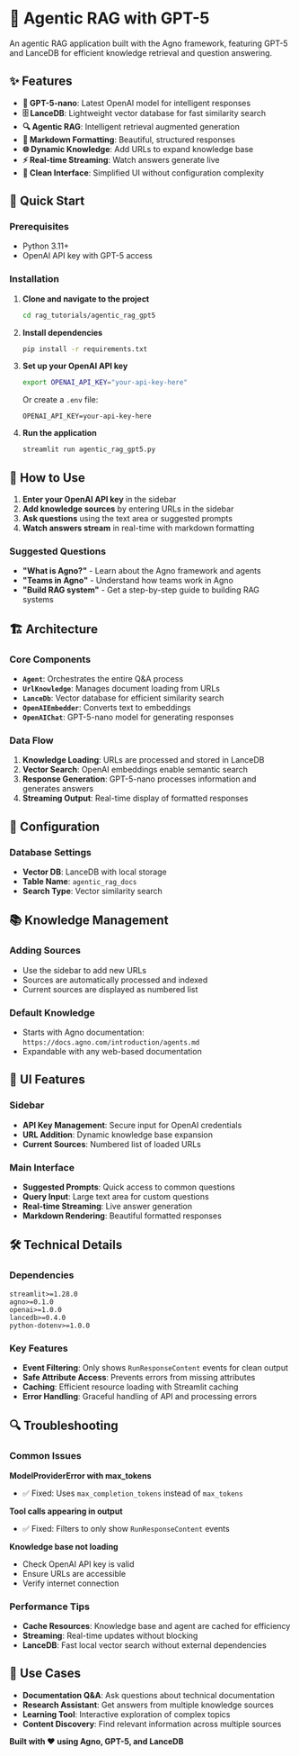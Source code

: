 # 🧠 Agentic RAG with GPT-5

An agentic RAG application built with the Agno framework, featuring GPT-5 and LanceDB for efficient knowledge retrieval and question answering.

## ✨ Features

- **🤖 GPT-5-nano**: Latest OpenAI model for intelligent responses
- **🗄️ LanceDB**: Lightweight vector database for fast similarity search
- **🔍 Agentic RAG**: Intelligent retrieval augmented generation
- **📝 Markdown Formatting**: Beautiful, structured responses
- **🌐 Dynamic Knowledge**: Add URLs to expand knowledge base
- **⚡ Real-time Streaming**: Watch answers generate live
- **🎯 Clean Interface**: Simplified UI without configuration complexity

## 🚀 Quick Start

### Prerequisites

- Python 3.11+
- OpenAI API key with GPT-5 access

### Installation

1. **Clone and navigate to the project**
   ```bash
   cd rag_tutorials/agentic_rag_gpt5
   ```

2. **Install dependencies**
   ```bash
   pip install -r requirements.txt
   ```

3. **Set up your OpenAI API key**
   ```bash
   export OPENAI_API_KEY="your-api-key-here"
   ```
   Or create a `.env` file:
   ```
   OPENAI_API_KEY=your-api-key-here
   ```

4. **Run the application**
   ```bash
   streamlit run agentic_rag_gpt5.py
   ```

## 🎯 How to Use

1. **Enter your OpenAI API key** in the sidebar
2. **Add knowledge sources** by entering URLs in the sidebar
3. **Ask questions** using the text area or suggested prompts
4. **Watch answers stream** in real-time with markdown formatting

### Suggested Questions

- **"What is Agno?"** - Learn about the Agno framework and agents
- **"Teams in Agno"** - Understand how teams work in Agno
- **"Build RAG system"** - Get a step-by-step guide to building RAG systems

## 🏗️ Architecture

### Core Components

- **`Agent`**: Orchestrates the entire Q&A process
- **`UrlKnowledge`**: Manages document loading from URLs
- **`LanceDb`**: Vector database for efficient similarity search
- **`OpenAIEmbedder`**: Converts text to embeddings
- **`OpenAIChat`**: GPT-5-nano model for generating responses

### Data Flow

1. **Knowledge Loading**: URLs are processed and stored in LanceDB
2. **Vector Search**: OpenAI embeddings enable semantic search
3. **Response Generation**: GPT-5-nano processes information and generates answers
4. **Streaming Output**: Real-time display of formatted responses

## 🔧 Configuration

### Database Settings
- **Vector DB**: LanceDB with local storage
- **Table Name**: `agentic_rag_docs`
- **Search Type**: Vector similarity search

## 📚 Knowledge Management

### Adding Sources
- Use the sidebar to add new URLs
- Sources are automatically processed and indexed
- Current sources are displayed as numbered list

### Default Knowledge
- Starts with Agno documentation: `https://docs.agno.com/introduction/agents.md`
- Expandable with any web-based documentation

## 🎨 UI Features

### Sidebar
- **API Key Management**: Secure input for OpenAI credentials
- **URL Addition**: Dynamic knowledge base expansion
- **Current Sources**: Numbered list of loaded URLs

### Main Interface
- **Suggested Prompts**: Quick access to common questions
- **Query Input**: Large text area for custom questions
- **Real-time Streaming**: Live answer generation
- **Markdown Rendering**: Beautiful formatted responses

## 🛠️ Technical Details

### Dependencies
```
streamlit>=1.28.0
agno>=0.1.0
openai>=1.0.0
lancedb>=0.4.0
python-dotenv>=1.0.0
```

### Key Features
- **Event Filtering**: Only shows `RunResponseContent` events for clean output
- **Safe Attribute Access**: Prevents errors from missing attributes
- **Caching**: Efficient resource loading with Streamlit caching
- **Error Handling**: Graceful handling of API and processing errors

## 🔍 Troubleshooting

### Common Issues

**ModelProviderError with max_tokens**
- ✅ Fixed: Uses `max_completion_tokens` instead of `max_tokens`

**Tool calls appearing in output**
- ✅ Fixed: Filters to only show `RunResponseContent` events

**Knowledge base not loading**
- Check OpenAI API key is valid
- Ensure URLs are accessible
- Verify internet connection

### Performance Tips
- **Cache Resources**: Knowledge base and agent are cached for efficiency
- **Streaming**: Real-time updates without blocking
- **LanceDB**: Fast local vector search without external dependencies

## 🎯 Use Cases

- **Documentation Q&A**: Ask questions about technical documentation
- **Research Assistant**: Get answers from multiple knowledge sources
- **Learning Tool**: Interactive exploration of complex topics
- **Content Discovery**: Find relevant information across multiple sources

**Built with ❤️ using Agno, GPT-5, and LanceDB**